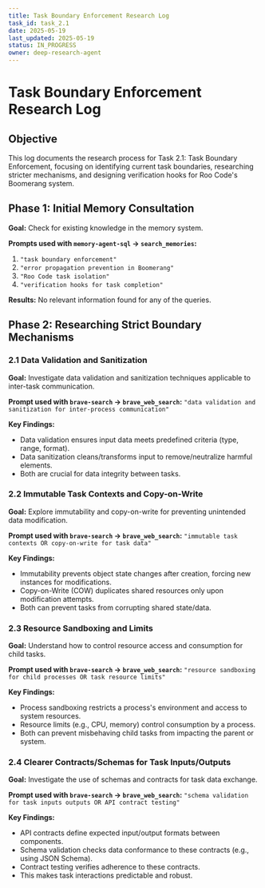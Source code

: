 ```yaml
---
title: Task Boundary Enforcement Research Log
task_id: task_2.1
date: 2025-05-19
last_updated: 2025-05-19
status: IN_PROGRESS
owner: deep-research-agent
---
```


# Task Boundary Enforcement Research Log

## Objective
This log documents the research process for Task 2.1: Task Boundary Enforcement, focusing on identifying current task boundaries, researching stricter mechanisms, and designing verification hooks for Roo Code's Boomerang system.

## Phase 1: Initial Memory Consultation

**Goal:** Check for existing knowledge in the memory system.

**Prompts used with `memory-agent-sql` -> `search_memories`:**
1.  `"task boundary enforcement"`
2.  `"error propagation prevention in Boomerang"`
3.  `"Roo Code task isolation"`
4.  `"verification hooks for task completion"`

**Results:** No relevant information found for any of the queries.

## Phase 2: Researching Strict Boundary Mechanisms

### 2.1 Data Validation and Sanitization

**Goal:** Investigate data validation and sanitization techniques applicable to inter-task communication.

**Prompt used with `brave-search` -> `brave_web_search`:**
`"data validation and sanitization for inter-process communication"`

**Key Findings:**
- Data validation ensures input data meets predefined criteria (type, range, format).
- Data sanitization cleans/transforms input to remove/neutralize harmful elements.
- Both are crucial for data integrity between tasks.

### 2.2 Immutable Task Contexts and Copy-on-Write

**Goal:** Explore immutability and copy-on-write for preventing unintended data modification.

**Prompt used with `brave-search` -> `brave_web_search`:**
`"immutable task contexts OR copy-on-write for task data"`

**Key Findings:**
- Immutability prevents object state changes after creation, forcing new instances for modifications.
- Copy-on-Write (COW) duplicates shared resources only upon modification attempts.
- Both can prevent tasks from corrupting shared state/data.

### 2.3 Resource Sandboxing and Limits

**Goal:** Understand how to control resource access and consumption for child tasks.

**Prompt used with `brave-search` -> `brave_web_search`:**
`"resource sandboxing for child processes OR task resource limits"`

**Key Findings:**
- Process sandboxing restricts a process's environment and access to system resources.
- Resource limits (e.g., CPU, memory) control consumption by a process.
- Both can prevent misbehaving child tasks from impacting the parent or system.

### 2.4 Clearer Contracts/Schemas for Task Inputs/Outputs

**Goal:** Investigate the use of schemas and contracts for task data exchange.

**Prompt used with `brave-search` -> `brave_web_search`:**
`"schema validation for task inputs outputs OR API contract testing"`

**Key Findings:**
- API contracts define expected input/output formats between components.
- Schema validation checks data conformance to these contracts (e.g., using JSON Schema).
- Contract testing verifies adherence to these contracts.
- This makes task interactions predictable and robust.